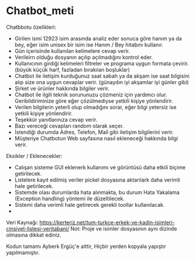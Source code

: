 # Chatbot_meti

Chatbbotu özelikleri:
- Girilen ismi 12923 isim arasında analiz eder sonuca göre hanım ya da bey, eğer isim unisex bir isim ise Hanım / Bey hitabını kullanır.
- Gün içerisinde kullanılan kelimelere cevap verir.
- Verileirn olduğu dosyanın açılıp açılmadığını kontrol eder.
- Kullanıcının girdiği kelimeleri filtreler ve programa uygun formata çevirir. (büyük küçük harf, fazladan bırakılan boşluklar)
- Chatbot ile iletişim kurduğunuz saat sabah ya da akşam ise saat bilgisini alıp size ona uygun cevaplar verir.  (günaydın iyi akşamlar iyi günler gibi)
- Şirket ve ürünler hakkında bilgiler verir.
- Chatbot ile ilgili teknik sorununuzu çözmeniz için yardımcı olur. Geribildiriminize göre eğer çözülmediyse yetkili kişiye yönlendirir.
- Verilen bilgilerin yeterli olup olmadığını sorar, eğer bilgi yetersiz ise yetkili kişiye yönlendirir.
- Teşekkür yanıtlarınıza cevap verir.
- Bazı vereceği cevapları random olarak seçer.
- İstendiği durumda Adres, Telefon, Mail gibi iletişim bilgilerini verir.
- Müşteriye Chatbotun Web sayfasına nasıl ekleneceği hakkında bilgi verir.

Eksikler / Eklenecekler:
- Calışan sisteme GUI eklenerk kullanımı ve görüntüsü daha etkili biçime getirilecek.
- Listelere kayıt edilmiş veriler pickel dosyasına aktarılark daha verimli hale getirilecek.
- Sistemde olası durumlarda hata alınmakta, bu durum Hata Yakalama (Exception handling) yöntemi ile düzeltilecek.
- Sistemi daha verimli hale getirecek gerekli toollar kullanılacak.
- 



Veri Kaynağı: https://kerteriz.net/tum-turkce-erkek-ve-kadin-isimleri-cinsiyet-listesi-veritabani/
Not: Proje ve isimler dosyasının aynı dizinde olmasına dikkat ediniz.


Kodun tamamı Ayberk Ergüç'e aittir, Hiçbir yerden kopyala yapıştır yapılmamıştır.
